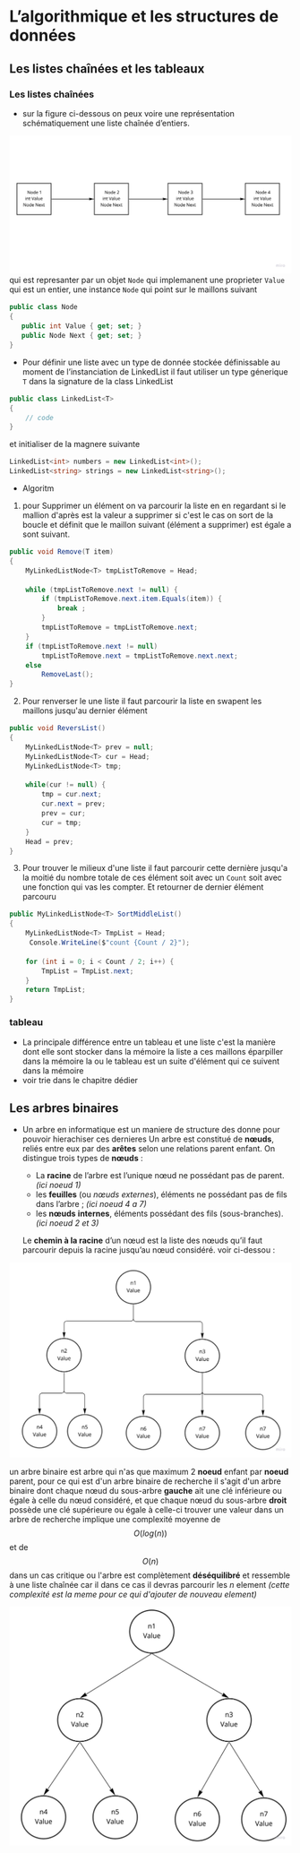 # L’algorithmique et les structures de données
## Les listes chaînées et les tableaux
### Les listes chaînées

 -  sur la figure ci-dessous on peux voire une représentation schématiquement une liste chaînée d’entiers. 


 ![](Image/Untitled.jpg) 
 qui est represanter par un objet `Node` qui implemanent une proprieter `Value` qui est un entier, une instance `Node` qui point sur le maillons suivant
 ```cs
public class Node
{
	public int Value { get; set; }
	public Node Next { get; set; }
}
 ```
 - Pour définir une liste avec un type de donnée stockée définissable au moment de l’instanciation de LinkedList il faut utiliser un type génerique `T` dans la signature de la class LinkedList
```cs
public class LinkedList<T>
{
	// code
}
```
et initialiser de la magnere suivante 
```cs
LinkedList<int> numbers = new LinkedList<int>();
LinkedList<string> strings = new LinkedList<string>();
```
- Algoritm
 1. pour Supprimer un élément on va parcourir la liste en en regardant si le mallion d'après est la valeur a supprimer si c'est le cas on sort de la boucle et définit que le maillon suivant (élément a supprimer)  est égale a sont suivant.
```cs
public void Remove(T item)
{
    MyLinkedListNode<T> tmpListToRemove = Head;

    while (tmpListToRemove.next != null) {
        if (tmpListToRemove.next.item.Equals(item)) {
            break ;
        }
        tmpListToRemove = tmpListToRemove.next;
    }
    if (tmpListToRemove.next != null)
        tmpListToRemove.next = tmpListToRemove.next.next;
    else
        RemoveLast();
}
```
2. Pour renverser le une liste il faut parcourir la liste en swapent les maillons jusqu'au dernier élément
```cs 
public void ReversList()
{
    MyLinkedListNode<T> prev = null;
    MyLinkedListNode<T> cur = Head;
    MyLinkedListNode<T> tmp;

    while(cur != null) {
        tmp = cur.next;
        cur.next = prev;
        prev = cur;
        cur = tmp;
    }
    Head = prev;
}
```
3. Pour trouver le milieux d'une liste il faut parcourir cette dernière jusqu'a la moitié du nombre totale de ces élément soit avec un `Count` soit avec une fonction qui vas les compter. Et retourner de dernier élément parcouru 
```cs
public MyLinkedListNode<T> SortMiddleList()
{
    MyLinkedListNode<T> TmpList = Head;
     Console.WriteLine($"count {Count / 2}");

    for (int i = 0; i < Count / 2; i++) {
        TmpList = TmpList.next;
    }
    return TmpList;
}
```
### tableau
- La principale différence entre un tableau et une liste c'est la manière dont elle sont stocker dans la mémoire la liste a ces maillons éparpiller dans la mémoire la ou le tableau est un suite d'élément qui ce suivent dans la mémoire 
- voir trie dans le chapitre dédier

## Les arbres binaires

- Un arbre en informatique est un maniere de structure des donne pour pouvoir hierachiser ces dernieres Un arbre est constitué de **nœuds**, reliés entre eux par des **arêtes** selon une relations parent enfant. On distingue trois types de  **nœuds**  :

  - La  **racine**  de l’arbre est l’unique nœud ne possédant  pas de parent. *(ici noeud 1)*
  - les  **feuilles**  (ou  _nœuds externes_), éléments ne possédant  pas de fils  dans l’arbre ; *(ici noeud 4 a 7)*
   - les  **nœuds**  **internes**, éléments possédant des fils (sous-branches). *(ici noeud 2 et 3)*
  
  Le **chemin à la racine** d’un nœud est la liste des nœuds qu’il faut parcourir depuis la racine jusqu’au nœud considéré. voir ci-dessou : 
  
  
![](Image/tree.jpg)


un arbre binaire est arbre qui n'as que maximum 2 **noeud** enfant par **noeud** parent, pour ce qui est d'un arbre binaire de recherche il s'agit d'un arbre binaire dont chaque nœud du sous-arbre **gauche** ait une clé inférieure ou égale à celle du nœud considéré, et que chaque nœud du sous-arbre **droit** possède une clé supérieure ou égale à celle-ci trouver une valeur dans un arbre de recherche implique une complexité moyenne de $$O(log(n))$$ et de $$ O(n) $$ dans un cas critique ou l'arbre est complètement **déséquilibré** et ressemble à une liste chaînée car il  dans ce cas il devras parcourir les *n* element *(cette complexité est la meme pour ce qui d'ajouter de nouveau element)*


![](Image/BinaryTree.jpg)
